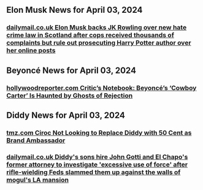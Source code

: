 ## Elon Musk News for April 03, 2024

### [**dailymail.co.uk** 	Elon Musk backs JK Rowling over new hate crime law in Scotland after cops received thousands of complaints but rule out prosecuting Harry Potter author over her online posts](	https://www.dailymail.co.uk/news/article-13268421/elon-musk-backs-jk-rowling-scotland-hate-crime-law-twitter-posts.html?ns_mchannel=rss&amp;ito=1490&amp;ns_campaign=1490)


## Beyoncé News for April 03, 2024

### [**hollywoodreporter.com** Critic’s Notebook: Beyoncé’s ‘Cowboy Carter’ Is Haunted by Ghosts of Rejection](https://www.hollywoodreporter.com/lifestyle/arts/beyonce-cowboy-carter-critics-notebook-1235864120/)


## Diddy News for April 03, 2024

### [**tmz.com** Ciroc Not Looking to Replace Diddy with 50 Cent as Brand Ambassador](https://www.tmz.com/2024/04/03/ciroc-not-looking-replace-diddy-50-cent-brand-ambassador/)

### [**dailymail.co.uk** 	Diddy's sons hire John Gotti and El Chapo's former attorney to investigate 'excessive use of force' after rifle-wielding Feds slammed them up against the walls of mogul's LA mansion](	https://www.dailymail.co.uk/news/article-13267737/Diddys-sons-hire-John-Gotti-El-Chapos-former-attorney-investigate-excessive-use-force-rifle-wielding-Feds-slammed-against-walls-moguls-LA-mansion.html?ns_mchannel=rss&amp;ito=1490&amp;ns_campaign=1490)


